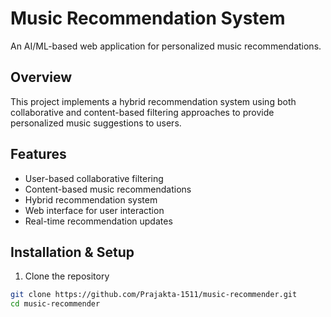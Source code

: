 # Music Recommendation System

An AI/ML-based web application for personalized music recommendations.

## Overview
This project implements a hybrid recommendation system using both collaborative and content-based filtering approaches to provide personalized music suggestions to users.

## Features
- User-based collaborative filtering
- Content-based music recommendations
- Hybrid recommendation system
- Web interface for user interaction
- Real-time recommendation updates

## Installation & Setup
1. Clone the repository
```bash
git clone https://github.com/Prajakta-1511/music-recommender.git
cd music-recommender
